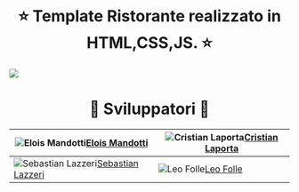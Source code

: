 

<h1 align="center"> ⭐️ Template Ristorante realizzato in HTML,CSS,JS. ⭐️ </h1>
<img  src="immagini/gif2.gif" >

<br>

<h1 align="center"> ️🤝 Sviluppatori 🤝 </h1>

| ![Elois Mandotti](https://avatars.githubusercontent.com/u/104636248?v=4)[Elois Mandotti](https://github.com/eloismandotti) | ![Cristian Laporta](https://avatars.githubusercontent.com/u/37643992?v=4)[Cristian Laporta](https://github.com/TheCriicom) |
|--|--|
| ![Sebastian Lazzeri](https://avatars.githubusercontent.com/u/40839465?v=4)[Sebastian Lazzeri](https://github.com/Ottoemmezzo)| ![Leo Folle](https://avatars.githubusercontent.com/u/104635962?v=4)[Leo Folle](https://github.com/LeoFolle) |

